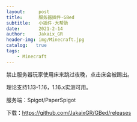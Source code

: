 ```yaml
---
layout:     post
title:      服务器插件-GBed
subtitle:   小插件·大帮助
date:       2021-2-14
author:     Jakaix_GR
header-img: img/Minecraft.jpg
catalog:   true
tags:
    - Minecraft
---
```

禁止服务器玩家使用床来跳过夜晚，点击床会被踢出。

理论支持1.13-1.16，1.16.x实测可用。

服务端：Spigot/PaperSpigot

下载：https://github.com/JakaixGR/GBed/releases